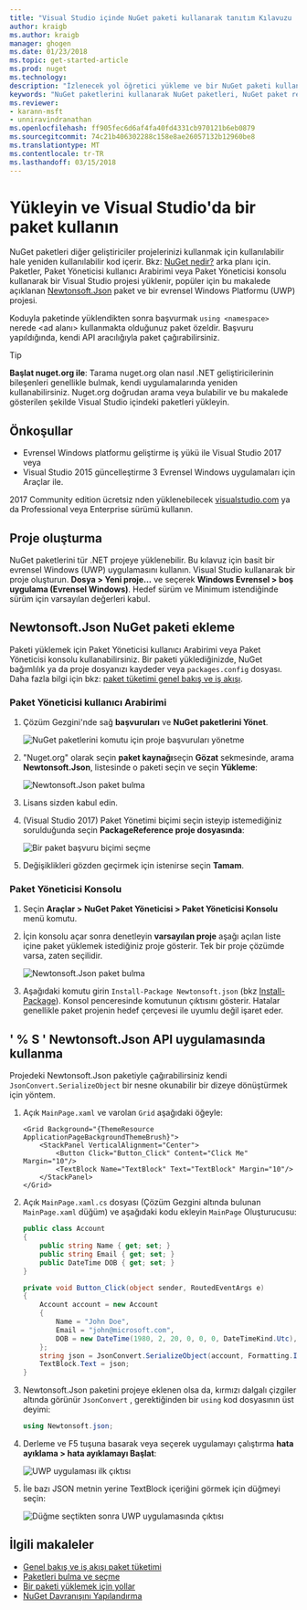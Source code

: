 ```yaml
---
title: "Visual Studio içinde NuGet paketi kullanarak tanıtım Kılavuzu | Microsoft Docs"
author: kraigb
ms.author: kraigb
manager: ghogen
ms.date: 01/23/2018
ms.topic: get-started-article
ms.prod: nuget
ms.technology: 
description: "İzlenecek yol öğretici yükleme ve bir NuGet paketi kullanarak bir Visual Studio projesi işleme."
keywords: "NuGet paketlerini kullanarak NuGet paketleri, NuGet paket referanslarını yükleme NuGet, NuGet paketi tüketim yükleyin"
ms.reviewer:
- karann-msft
- unniravindranathan
ms.openlocfilehash: ff905fec6d6af4fa40fd4331cb970121b6eb0879
ms.sourcegitcommit: 74c21b406302288c158e8ae26057132b12960be8
ms.translationtype: MT
ms.contentlocale: tr-TR
ms.lasthandoff: 03/15/2018
---
```

# <a name="install-and-use-a-package-in-visual-studio"></a>Yükleyin ve Visual Studio'da bir paket kullanın

NuGet paketleri diğer geliştiriciler projelerinizi kullanmak için kullanılabilir hale yeniden kullanılabilir kod içerir. Bkz: [NuGet nedir?](../What-is-NuGet.md) arka planı için. Paketler, Paket Yöneticisi kullanıcı Arabirimi veya Paket Yöneticisi konsolu kullanarak bir Visual Studio projesi yüklenir, popüler için bu makalede açıklanan [Newtonsoft.Json](https://www.nuget.org/packages/Newtonsoft.Json/) paket ve bir evrensel Windows Platformu (UWP) projesi.

Koduyla paketinde yüklendikten sonra başvurmak `using <namespace>` nerede \<ad alanı\> kullanmakta olduğunuz paket özeldir. Başvuru yapıldığında, kendi API aracılığıyla paket çağırabilirsiniz.

> [!Tip]
> **Başlat nuget.org ile**: Tarama nuget.org olan nasıl .NET geliştiricilerinin bileşenleri genellikle bulmak, kendi uygulamalarında yeniden kullanabilirsiniz. Nuget.org doğrudan arama veya bulabilir ve bu makalede gösterilen şekilde Visual Studio içindeki paketleri yükleyin.

## <a name="prerequisites"></a>Önkoşullar

- Evrensel Windows platformu geliştirme iş yükü ile Visual Studio 2017 veya
- Visual Studio 2015 güncelleştirme 3 Evrensel Windows uygulamaları için Araçlar ile.

2017 Community edition ücretsiz nden yüklenebilecek [visualstudio.com](https://www.visualstudio.com/) ya da Professional veya Enterprise sürümü kullanın.

## <a name="create-a-project"></a>Proje oluşturma

NuGet paketlerini tür .NET projeye yüklenebilir. Bu kılavuz için basit bir evrensel Windows (UWP) uygulamasını kullanın. Visual Studio kullanarak bir proje oluşturun. **Dosya > Yeni proje...**  ve seçerek **Windows Evrensel > boş uygulama (Evrensel Windows)**. Hedef sürüm ve Minimum istendiğinde sürüm için varsayılan değerleri kabul.

## <a name="add-the-newtonsoftjson-nuget-package"></a>Newtonsoft.Json NuGet paketi ekleme

Paketi yüklemek için Paket Yöneticisi kullanıcı Arabirimi veya Paket Yöneticisi konsolu kullanabilirsiniz. Bir paketi yüklediğinizde, NuGet bağımlılık ya da proje dosyanızı kaydeder veya `packages.config` dosyası. Daha fazla bilgi için bkz: [paket tüketimi genel bakış ve iş akışı](../consume-packages/Overview-and-Workflow.md).

### <a name="package-manager-ui"></a>Paket Yöneticisi kullanıcı Arabirimi

1. Çözüm Gezgini'nde sağ **başvuruları** ve **NuGet paketlerini Yönet**.

    ![NuGet paketlerini komutu için proje başvuruları yönetme](media/QS_Use-02-ManageNuGetPackages.png)

1. "Nuget.org" olarak seçin **paket kaynağı**seçin **Gözat** sekmesinde, arama **Newtonsoft.Json**, listesinde o paketi seçin ve seçin  **Yükleme**:

    ![Newtonsoft.Json paket bulma](media/QS_Use-03-NewtonsoftJson.png)

1. Lisans sizden kabul edin.

1. (Visual Studio 2017) Paket Yönetimi biçimi seçin isteyip istemediğiniz sorulduğunda seçin **PackageReference proje dosyasında**:

    ![Bir paket başvuru biçimi seçme](media/QS_Use-03b-SelectFormat.png)

1. Değişiklikleri gözden geçirmek için istenirse seçin **Tamam**.

### <a name="package-manager-console"></a>Paket Yöneticisi Konsolu

1. Seçin **Araçlar > NuGet Paket Yöneticisi > Paket Yöneticisi Konsolu** menü komutu.

1. İçin konsolu açar sonra denetleyin **varsayılan proje** aşağı açılan liste içine paket yüklemek istediğiniz proje gösterir. Tek bir proje çözümde varsa, zaten seçilidir.

    ![Newtonsoft.Json paket bulma](media/QS_Use-08-Console1.png)

1. Aşağıdaki komutu girin `Install-Package Newtonsoft.json` (bkz [Install-Package](../tools/ps-ref-install-package.md)). Konsol penceresinde komutunun çıktısını gösterir. Hatalar genellikle paket projenin hedef çerçevesi ile uyumlu değil işaret eder.

## <a name="use-the-newtonsoftjson-api-in-the-app"></a>' % S ' Newtonsoft.Json API uygulamasında kullanma

Projedeki Newtonsoft.Json paketiyle çağırabilirsiniz kendi `JsonConvert.SerializeObject` bir nesne okunabilir bir dizeye dönüştürmek için yöntem.

1. Açık `MainPage.xaml` ve varolan `Grid` aşağıdaki öğeyle:

    ```xaml
    <Grid Background="{ThemeResource ApplicationPageBackgroundThemeBrush}">
        <StackPanel VerticalAlignment="Center">
            <Button Click="Button_Click" Content="Click Me" Margin="10"/>
            <TextBlock Name="TextBlock" Text="TextBlock" Margin="10"/>
        </StackPanel>
    </Grid>
    ```

1. Açık `MainPage.xaml.cs` dosyası (Çözüm Gezgini altında bulunan `MainPage.xaml` düğüm) ve aşağıdaki kodu ekleyin `MainPage` Oluşturucusu:

    ```cs
    public class Account
    {
        public string Name { get; set; }
        public string Email { get; set; }
        public DateTime DOB { get; set; }
    }

    private void Button_Click(object sender, RoutedEventArgs e)
    {
        Account account = new Account
        {
            Name = "John Doe",
            Email = "john@microsoft.com",
            DOB = new DateTime(1980, 2, 20, 0, 0, 0, DateTimeKind.Utc),
        };
        string json = JsonConvert.SerializeObject(account, Formatting.Indented);
        TextBlock.Text = json;
    }
    ```

1. Newtonsoft.Json paketini projeye eklenen olsa da, kırmızı dalgalı çizgiler altında görünür `JsonConvert` , gerektiğinden bir `using` kod dosyasının üst deyimi:

    ```cs
    using Newtonsoft.json;
    ```

1. Derleme ve F5 tuşuna basarak veya seçerek uygulamayı çalıştırma **hata ayıklama > hata ayıklamayı Başlat**:

    ![UWP uygulaması ilk çıktısı](media/QS_Use-06-AppStart.png)

1. İle bazı JSON metnin yerine TextBlock içeriğini görmek için düğmeyi seçin:

    ![Düğme seçtikten sonra UWP uygulamasında çıktısı](media/QS_Use-07-AppEnd.png)

## <a name="related-articles"></a>İlgili makaleler

- [Genel bakış ve iş akışı paket tüketimi](../consume-packages/overview-and-workflow.md)
- [Paketleri bulma ve seçme](../consume-packages/finding-and-choosing-packages.md)
- [Bir paketi yüklemek için yollar](../consume-packages/ways-to-install-a-package.md)
- [NuGet Davranışını Yapılandırma](../consume-packages/configuring-nuget-behavior.md)
